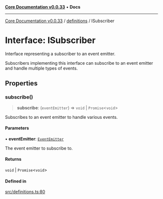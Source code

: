 [**Core Documentation v0.0.33**](../../README.md) • **Docs**

***

[Core Documentation v0.0.33](../../modules.md) / [definitions](../README.md) / ISubscriber

# Interface: ISubscriber

Interface representing a subscriber to an event emitter.

Subscribers implementing this interface can subscribe to an event emitter
and handle multiple types of events.

## Properties

### subscribe()

> **subscribe**: (`eventEmitter`) => `void` \| `Promise`\<`void`\>

Subscribes to an event emitter to handle various events.

#### Parameters

• **eventEmitter**: [`EventEmitter`](../../events/EventEmitter/classes/EventEmitter.md)

The event emitter to subscribe to.

#### Returns

`void` \| `Promise`\<`void`\>

#### Defined in

[src/definitions.ts:80](https://github.com/stonemjs/core/blob/077f74fd791b5cd8637e1ab41cbefa238af9d384/src/definitions.ts#L80)
